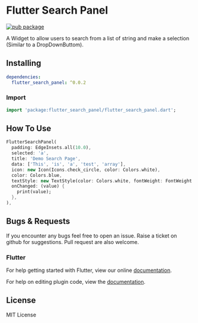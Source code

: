 # Flutter Search Panel

[![pub package](https://img.shields.io/badge/pub-0.0.2-orange.svg)](https://pub.dartlang.org/packages/flutter_search_panel)

A Widget to allow users to search from a list of string and make a selection (Similar to a DropDownButtom).

## Installing

```yaml
dependencies:
  flutter_search_panel: ^0.0.2
```

### Import

```dart
import 'package:flutter_search_panel/flutter_search_panel.dart';
```

## How To Use

```dart
FlutterSearchPanel(
  padding: EdgeInsets.all(10.0),
  selected: 'a',
  title: 'Demo Search Page',
  data: ['This', 'is', 'a', 'test', 'array'],
  icon: new Icon(Icons.check_circle, color: Colors.white),
  color: Colors.blue,
  textStyle: new TextStyle(color: Colors.white, fontWeight: FontWeight.bold, fontSize: 20.0, decorationStyle: TextDecorationStyle.dotted),
  onChanged: (value) {
    print(value);
  },
),
```

## Bugs & Requests

If you encounter any bugs feel free to open an issue. Raise a ticket on github for suggestions. Pull request are also welcome.

### Flutter

For help getting started with Flutter, view our online
[documentation](https://flutter.io/).

For help on editing plugin code, view the [documentation](https://flutter.io/platform-plugins/#edit-code).

## License

MIT License

